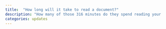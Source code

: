 ```yaml
---
title:  "How long will it take to read a document?"
description: "How many of those 316 minutes do they spend reading your content? ... By the time blogging platform Medium opened to everyone in October 2013 — with hopes from its founder Evan ... In this case, 0.69 x 0.60 = 0.414."
categories: updates
---
```



